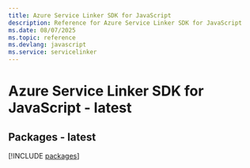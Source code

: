 ```yaml
---
title: Azure Service Linker SDK for JavaScript
description: Reference for Azure Service Linker SDK for JavaScript
ms.date: 08/07/2025
ms.topic: reference
ms.devlang: javascript
ms.service: servicelinker
---
```

# Azure Service Linker SDK for JavaScript - latest
## Packages - latest
[!INCLUDE [packages](service-linker-index.md)]